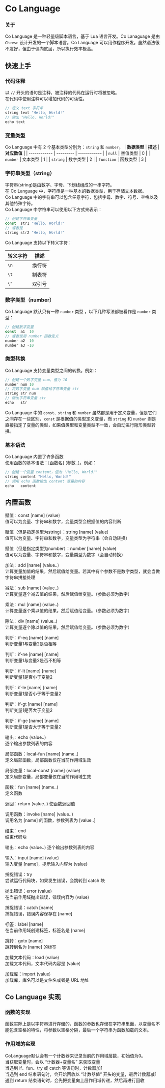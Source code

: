 # Co Language

### 关于
Co Language 是一种轻量级脚本语言，基于 Lua 语言开发。Co Lanaguage 是由 `Cheese` 设计开发的一个脚本语言。Co Language 可以用作程序开发。虽然语法很不友好，但由于偏向底层，所以执行效率极高。

## 快速上手
### 代码注释
以 `//` 开头的语句是注释，被注释的代码在运行时将被忽略。  
在代码中使用注释可以增加代码的可读性。
``` TypeScript
// 定义 text 字符串
string text "Hello, World!"
// 输出 "Hello, World!"
echo text
```

### 变量类型
Co Language 中有 2 个基本类型分别为：`string` 和 `number`。
| **数据类型** | **描述**  | **对应数值**  |
| ------------ | --------- | ------------  |
| `null`       | 空值类型   | 0            |
| `number`     | 文本类型   | 1            |
| `string`     | 数字类型   | 2            |
| `function`   | 函数类型   | 3            |

### 字符串类型（string）
字符串(string)是由数字、字母、下划线组成的一串字符。  
在 Co Language 中，字符串是一种基本的数据类型，用于存储文本数据。  
Co Language 中的字符串可以包含任意字符，包括字母、数字、符号、空格以及其他特殊字符。  
Co Language 中字符串可以使用以下方式来表示：
``` TypeScript
// 创建字符串变量
const  str1 "Hello, World!"
// 或者是
string str2 "Hello, World!"
```
Co Language 支持以下转义字符：

| **转义字符** | **描述** |
| -------------| -------- |
| `\n`         | 换行符   |
| `\t`         | 制表符   |
| `\"`         | 双引号   |

### 数字类型（number）
Co Language 默认只有一种 `number` 类型 ，以下几种写法都被看作是 `number` 类型：
``` TypeScript
// 创建数字变量
const  a1  10
// 或者使用 number 函数定义
number a2  10
number a3 -10
```
### 类型转换
Co Language 支持变量类型之间的转换。例如：
``` TypeScript
// 创建一个数字变量 num，值为 10
number num 10
// 将数字变量 num 赋值给字符串变量 str
string str num
// 输出字符串变量 str
echo   str
```
Co Language 中的 `const、string` 和 `number` 虽然都是用于定义变量，但是它们之间存在一些区别，`const` 是根据值的类型定义变量，而 `string` 和 `number` 则是直接指定了变量的类型，如果值类型和变量类型不一致，会自动进行隐形类型转换。

### 基本语法
Co Language 内置了许多函数  
使用函数的基本语法：[函数名] (参数..)。例如：
``` TypeScript
// 创建一个变量 content，值为 "Hello, World!"
string content "Hello, World!"
// 调用 echo 函数输出 content 变量的内容
echo   content
```
## 内置函数
赋值：const [name] (value)  
值可以为变量、字符串和数字，变量类型会根据值的内容判断

赋值（但是指定类型为string）：string [name] (value)  
值可以为变量、字符串和数字，变量类型为字符串（会自动转换）

赋值（但是指定类型为number）：number [name] (value)  
值可以为变量、字符串和数字，变量类型为数字（会自动转换）

加法：add [name] (value..)  
计算变量加值的结果，然后赋值给变量。若其中有个参数不是数字类型，就会当做字符串拼接处理

减法：sub [name] (value..)  
计算变量逐个减去值的结果，然后赋值给变量。（参数必须为数字）

乘法：mul [name] (value..)  
计算变量逐个乘以值的结果，然后赋值给变量。（参数必须为数字）

除法：div [name] (value..)  
计算变量逐个除以值的结果，然后赋值给变量。（参数必须为数字）

判断：if-eq [name] [name]  
判断变量1与变量2是否相等

判断：if-ne [name] [name]  
判断变量1与变量2是否不相等

判断：if-lt [name] [name]  
判断变量1是否小于变量2

判断：if-le [name] [name]  
判断变量1是否小于等于变量2

判断：if-gt [name] [name]  
判断变量1是否大于变量2

判断：if-ge [name] [name]  
判断变量1是否大于等于变量2

输出：echo (value..)  
逐个输出参数列表的内容

局部函数：local-fun [name] (name..)  
定义局部函数，局部函数仅在当前作用域生效

局部变量：local-const [name] (value)  
定义局部变量，局部变量仅在当前作用域生效

函数：fun [name] (name..)  
定义函数

返回：return (value..)
使函数返回值

调用函数：invoke [name] (value..)  
调用名为 [name] 的函数，参数列表为 [value..]

结束：end  
结束代码块

输出：echo (value..)
逐个输出参数列表的内容

输入：input [name] (value)  
输入变量 [name]，提示输入内容为 (value)

捕捉错误：try  
尝试运行代码块，如果发生错误，会跳转到 catch 块

抛出错误：error (value)  
在当前作用域抛出错误，错误内容为 (value)

捕捉错误：catch [name]  
捕捉错误，错误内容保存在 [name]

标签：label [name]  
在当前作用域创建标签，标签名是 [name]

跳转：goto [name]  
跳转到名为 [name] 的标签

加载文本代码：load (value)  
加载文本代码，文本代码内容是 (value)

加载库：import (value)  
加载库，库名可以是文件名或者是 URL 地址

## Co Language 实现
### 函数的实现
函数实际上是以字符串进行存储的，函数的参数也存储在字符串里面，以变量名不能包含空格的特性，将参数以空格分隔，最后一个字符串为函数加载的文本。

### 作用域的实现
CoLanguage默认会有一个计数器来记录当前的作用域层数，初始值为0。  
当获取变量时，会以 “计数器+变量名” 来获取变量  
当遇到 if、fun、try 或 catch 等语句时，计数器加1  
当遇到 end 结束语句时，会开始回收以 “计数器值” 开头的变量，最后计数器减1  
遇到 return 结束语句时，会先把变量向上层作用域传递，然后再进行回收  
